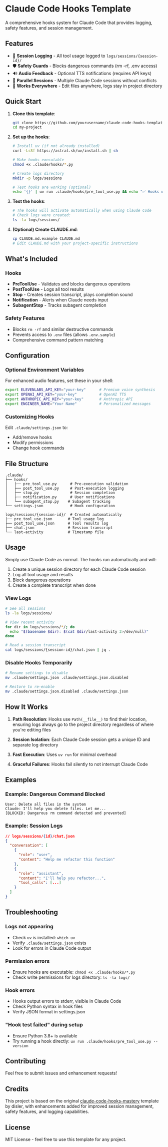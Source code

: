 # Claude Code Hooks Template

A comprehensive hooks system for Claude Code that provides logging, safety features, and session management.

## Features

- 📝 **Session Logging** - All tool usage logged to `logs/sessions/{session-id}/`
- 🛡️ **Safety Guards** - Blocks dangerous commands (rm -rf, .env access)
- 🔊 **Audio Feedback** - Optional TTS notifications (requires API keys)
- 🚀 **Parallel Sessions** - Multiple Claude Code sessions without conflicts
- 📍 **Works Everywhere** - Edit files anywhere, logs stay in project directory

## Quick Start

1. **Clone this template**:
   ```bash
   git clone https://github.com/yourusername/claude-code-hooks-template.git my-project
   cd my-project
   ```

2. **Set up the hooks**:
   ```bash
   # Install uv (if not already installed)
   curl -LsSf https://astral.sh/uv/install.sh | sh
   
   # Make hooks executable
   chmod +x .claude/hooks/*.py
   
   # Create logs directory
   mkdir -p logs/sessions
   
   # Test hooks are working (optional)
   echo '{}' | uv run .claude/hooks/pre_tool_use.py && echo "✅ Hooks working!"
   ```

3. **Test the hooks**:
   ```bash
   # The hooks will activate automatically when using Claude Code
   # Check logs were created:
   ls -la logs/sessions/
   ```

4. **(Optional) Create CLAUDE.md**:
   ```bash
   cp CLAUDE.md.example CLAUDE.md
   # Edit CLAUDE.md with your project-specific instructions
   ```

## What's Included

### Hooks
- **PreToolUse** - Validates and blocks dangerous operations
- **PostToolUse** - Logs all tool results
- **Stop** - Creates session transcript, plays completion sound
- **Notification** - Alerts when Claude needs input
- **SubagentStop** - Tracks subagent completion

### Safety Features
- Blocks `rm -rf` and similar destructive commands
- Prevents access to `.env` files (allows `.env.sample`)
- Comprehensive command pattern matching

## Configuration

### Optional Environment Variables

For enhanced audio features, set these in your shell:

```bash
export ELEVENLABS_API_KEY="your-key"      # Premium voice synthesis
export OPENAI_API_KEY="your-key"          # OpenAI TTS
export ANTHROPIC_API_KEY="your-key"       # Anthropic API
export ENGINEER_NAME="Your Name"          # Personalized messages
```

### Customizing Hooks

Edit `.claude/settings.json` to:
- Add/remove hooks
- Modify permissions
- Change hook commands

## File Structure

```
.claude/
├── hooks/
│   ├── pre_tool_use.py      # Pre-execution validation
│   ├── post_tool_use.py     # Post-execution logging
│   ├── stop.py              # Session completion
│   ├── notification.py      # User notifications
│   └── subagent_stop.py    # Subagent tracking
└── settings.json            # Hook configuration

logs/sessions/{session-id}/  # Created automatically
├── pre_tool_use.json       # Tool usage log
├── post_tool_use.json      # Tool results log
├── chat.json               # Session transcript
└── last-activity           # Timestamp file
```

## Usage

Simply use Claude Code as normal. The hooks run automatically and will:

1. Create a unique session directory for each Claude Code session
2. Log all tool usage and results
3. Block dangerous operations
4. Create a complete transcript when done

### View Logs

```bash
# See all sessions
ls -la logs/sessions/

# View recent activity
for dir in logs/sessions/*/; do 
  echo "$(basename $dir): $(cat $dir/last-activity 2>/dev/null)"
done

# Read a session transcript
cat logs/sessions/{session-id}/chat.json | jq .
```

### Disable Hooks Temporarily

```bash
# Rename settings to disable
mv .claude/settings.json .claude/settings.json.disabled

# Restore to re-enable
mv .claude/settings.json.disabled .claude/settings.json
```

## How It Works

1. **Path Resolution**: Hooks use `Path(__file__)` to find their location, ensuring logs always go to the project directory regardless of where you're editing files

2. **Session Isolation**: Each Claude Code session gets a unique ID and separate log directory

3. **Fast Execution**: Uses `uv run` for minimal overhead

4. **Graceful Failures**: Hooks fail silently to not interrupt Claude Code

## Examples

### Example: Dangerous Command Blocked
```
User: Delete all files in the system
Claude: I'll help you delete files. Let me...
[BLOCKED: Dangerous rm command detected and prevented]
```

### Example: Session Logs
```json
// logs/sessions/{id}/chat.json
{
  "conversation": [
    {
      "role": "user", 
      "content": "Help me refactor this function"
    },
    {
      "role": "assistant",
      "content": "I'll help you refactor...",
      "tool_calls": [...]
    }
  ]
}
```

## Troubleshooting

### Logs not appearing
- Check `uv` is installed: `which uv`
- Verify `.claude/settings.json` exists
- Look for errors in Claude Code output

### Permission errors
- Ensure hooks are executable: `chmod +x .claude/hooks/*.py`
- Check write permissions for logs directory: `ls -la logs/`

### Hook errors
- Hooks output errors to stderr, visible in Claude Code
- Check Python syntax in hook files
- Verify JSON format in settings.json

### "Hook test failed" during setup
- Ensure Python 3.8+ is available
- Try running a hook directly: `uv run .claude/hooks/pre_tool_use.py --version`

## Contributing

Feel free to submit issues and enhancement requests!

## Credits

This project is based on the original [claude-code-hooks-mastery](https://github.com/disler/claude-code-hooks-mastery) template by disler, with enhancements added for improved session management, safety features, and logging capabilities.

## License

MIT License - feel free to use this template for any project.